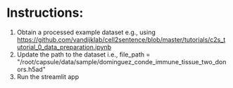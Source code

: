 # Instructions:
1. Obtain a processed example dataset e.g., using https://github.com/vandijklab/cell2sentence/blob/master/tutorials/c2s_tutorial_0_data_preparation.ipynb
2. Update the path to the dataset i.e., file_path = "/root/capsule/data/sample/dominguez_conde_immune_tissue_two_donors.h5ad"
3. Run the streamlit app